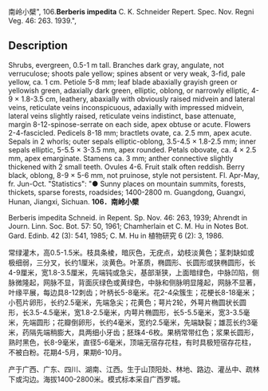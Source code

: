 南岭小檗",
106.**Berberis impedita** C. K. Schneider Repert. Spec. Nov. Regni Veg. 46: 263. 1939.",

## Description
Shrubs, evergreen, 0.5-1 m tall. Branches dark gray, angulate, not verruculose; shoots pale yellow; spines absent or very weak, 3-fid, pale yellow, ca. 1 cm. Petiole 5-8 mm; leaf blade abaxially grayish green or yellowish green, adaxially dark green, elliptic, oblong, or narrowly elliptic, 4-9 × 1.8-3.5 cm, leathery, abaxially with obviously raised midvein and lateral veins, reticulate veins inconspicuous, adaxially with impressed midvein, lateral veins slightly raised, reticulate veins indistinct, base attenuate, margin 8-12-spinose-serrate on each side, apex obtuse or acute. Flowers 2-4-fascicled. Pedicels 8-18 mm; bractlets ovate, ca. 2.5 mm, apex acute. Sepals in 2 whorls; outer sepals elliptic-oblong, 3.5-4.5 × 1.8-2.5 mm; inner sepals elliptic, 5-5.5 × 3-3.5 mm, apex rounded. Petals obovate, ca. 4 × 2.5 mm, apex emarginate. Stamens ca. 3 mm; anther connective slightly thickened with 2 small teeth. Ovules 4-6. Fruit stalk often reddish. Berry black, oblong, 8-9 × 5-6 mm, not pruinose, style not persistent. Fl. Apr-May, fr. Jun-Oct.
  "Statistics": "● Sunny places on mountain summits, forests, thickets, sparse forests, roadsides; 1400-2800 m. Guangdong, Guangxi, Hunan, Jiangxi, Sichuan.
**106．南岭小檗**

Berberis impedita Schneid. in Repent. Sp. Nov. 46: 263, 1939; Ahrendt in Journ. Linn. Soc. Bot. 57: 50, 1961; Chamherlain et C. M. Hu in Notes Bot. Gard. Edinb. 42 (3): 541, 1985; C. M. Hu in 植物研究 6 (2): 3, 1986.

常绿灌木，高0.5-1.5米。枝具条棱，暗灰色，无疣点，幼枝淡黄色；茎刺缺如或极细弱，三分叉，长约1厘米，淡黄色。叶革质，椭圆形、长圆形或狭椭圆形，长4-9厘米，宽1.8-3.5厘米，先端钝或急尖，基部渐狭，上面暗绿色，中脉凹陷，侧脉微隆起，网脉不显，背面灰绿色或黄绿色，中脉和侧脉明显隆起，网脉不显著，叶缘平展，每边具8-12刺齿；叶柄长5-8毫米。花2-4朵簇生；花梗长8-18毫米；小苞片卵形，长约2.5毫米，先端急尖；花黄色；萼片2轮，外萼片椭圆状长圆形，长3.5-4.5毫米，宽1.8-2.5毫米，内萼片椭圆形，长5-5.5毫米，宽3-3.5毫米，先端圆形；花瓣倒卵形，长约4毫米，宽约2.5毫米，先端缺裂；雄蕊长约3毫米，药隔先端稍膨大，具两细小牙齿；胚珠4-6枚。果柄常带红色；浆果长圆形，熟时黑色，长8-9毫米，直径5-6毫米，顶端无宿存花柱，有时具极短宿存花柱，不被白粉。花期4-5月，果期6-10月。

产于广西、广东、四川、湖南、江西。生于山顶阳处、林地、路边、灌丛中、疏林下或沟边。海拔1400-2800米。模式标本采自广西罗城。
